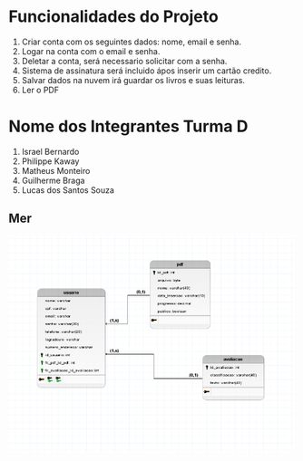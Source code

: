 # Funcionalidades do Projeto  

1. Criar conta com os seguintes dados: nome, email e senha.
2. Logar na conta com o email e senha.
3. Deletar a conta, será necessario solicitar com a senha.  
4. Sistema de assinatura será incluido ápos inserir um cartão credito.
5. Salvar dados na nuvem irá guardar os livros e suas leituras.
6. Ler o PDF

# Nome  dos Integrantes Turma D

1. Israel Bernardo 
2. Philippe Kaway
3. Matheus Monteiro
4. Guilherme Braga
5. Lucas dos Santos Souza


## Mer

![image](MER.PNG)



